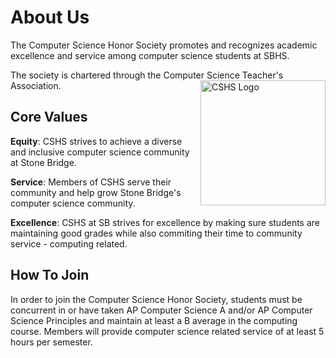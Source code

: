 <!-- markdownlint-disable MD033 MD041 -->
<html lang="en">
 <head>
  <link rel="stylesheet" href="../stylesheets/snowflakes.css" />
  <meta charset="UTF-8" />
  <meta http-equiv="X-UA-Compatible" content="IE=edge" />
  <meta name="viewport" content="width=device-width, initial-scale=1.0" />
  <title>SASS in HTML</title>
 </head>
 <body>
  <script>
   for(var i = 0; i < 25; i++) {
    var div = document.createElement("div")
    div.className = "snow";
    document.body.appendChild(div);
}
</script>

 </body>
</html>

# About Us

The Computer Science Honor Society promotes and recognizes academic excellence and service among computer science students at SBHS.

The society is chartered through the Computer Science Teacher's Association.
<img src=https://raw.githubusercontent.com/SBCSHS/sbcshs-website/main/docs/images/cshs.png alt="CSHS Logo" width="200" height="200" align=right>

## Core Values

**Equity**: CSHS strives to achieve a diverse and inclusive computer science community at Stone Bridge.

**Service**: Members of CSHS serve their community and help grow Stone Bridge's computer science community.

**Excellence**: CSHS at SB strives for excellence by making sure students are maintaining good grades while also commiting their time to community service - computing related.

## How To Join

In order to join the Computer Science Honor Society, students must be concurrent in or have taken AP Computer Science A and/or AP Computer Science Principles and maintain at least a B average in the computing course. Members will provide computer science related service of at least 5 hours per semester.
